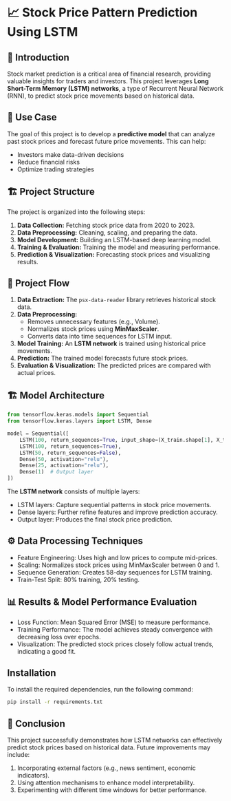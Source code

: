 # 📈 Stock Price Pattern Prediction Using LSTM

## 📌 Introduction  
Stock market prediction is a critical area of financial research, providing valuable insights for traders and investors. This project leverages **Long Short-Term Memory (LSTM) networks**, a type of Recurrent Neural Network (RNN), to predict stock price movements based on historical data.  

## 🎯 Use Case  
The goal of this project is to develop a **predictive model** that can analyze past stock prices and forecast future price movements. This can help:  
- Investors make data-driven decisions  
- Reduce financial risks  
- Optimize trading strategies  

## 🏗️ Project Structure  
The project is organized into the following steps:  
1. **Data Collection:** Fetching stock price data from 2020 to 2023.  
2. **Data Preprocessing:** Cleaning, scaling, and preparing the data.  
3. **Model Development:** Building an LSTM-based deep learning model.  
4. **Training & Evaluation:** Training the model and measuring performance.  
5. **Prediction & Visualization:** Forecasting stock prices and visualizing results.  

## 🔄 Project Flow  
1. **Data Extraction:** The `psx-data-reader` library retrieves historical stock data.  
2. **Data Preprocessing:**  
   - Removes unnecessary features (e.g., Volume).  
   - Normalizes stock prices using **MinMaxScaler**.  
   - Converts data into time sequences for LSTM input.  
3. **Model Training:** An **LSTM network** is trained using historical price movements.  
4. **Prediction:** The trained model forecasts future stock prices.  
5. **Evaluation & Visualization:** The predicted prices are compared with actual prices.  

## 🏗️ Model Architecture  

```python
from tensorflow.keras.models import Sequential
from tensorflow.keras.layers import LSTM, Dense

model = Sequential([
    LSTM(100, return_sequences=True, input_shape=(X_train.shape[1], X_train.shape[2])),
    LSTM(100, return_sequences=True),
    LSTM(50, return_sequences=False),
    Dense(50, activation="relu"),
    Dense(25, activation="relu"),
    Dense(1)  # Output layer
])
```
The **LSTM network** consists of multiple layers:  
- LSTM layers: Capture sequential patterns in stock price movements.
- Dense layers: Further refine features and improve prediction accuracy.
- Output layer: Produces the final stock price prediction.

## ⚙️ Data Processing Techniques
- Feature Engineering: Uses high and low prices to compute mid-prices.
- Scaling: Normalizes stock prices using MinMaxScaler between 0 and 1.
- Sequence Generation: Creates 58-day sequences for LSTM training.
- Train-Test Split: 80% training, 20% testing.

## 📊 Results & Model Performance Evaluation
- Loss Function: Mean Squared Error (MSE) to measure performance.
- Training Performance: The model achieves steady convergence with decreasing loss over epochs.
- Visualization: The predicted stock prices closely follow actual trends, indicating a good fit.

## Installation

To install the required dependencies, run the following command:

```bash
pip install -r requirements.txt
```

## 📌 Conclusion
This project successfully demonstrates how LSTM networks can effectively predict stock prices based on historical data. Future improvements may include:

1. Incorporating external factors (e.g., news sentiment, economic indicators).
2. Using attention mechanisms to enhance model interpretability.
3. Experimenting with different time windows for better performance.
